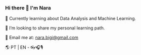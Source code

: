 ### Hi there 👋 I'm Nara


🌱 Currently learning about Data Analysis and Machine Learning.

🤩 I’m looking to share my personal learning path.

📧 Email me at: nara.bigi@gmail.com

 
🌎 PT | EN - 👓🎧🎙️    
